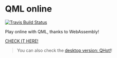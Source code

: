 # QML online

[![Travis Build Status](https://travis-ci.org/patrickelectric/qmlonline.svg?branch=master)](https://travis-ci.org/patrickelectric/qmlonline)

Play online with QML, thanks to WebAssembly!

[CHECK IT HERE!](http://patrickelectric.work/qmlonline/)

> You can also check the [desktop version: QHot!](https://github.com/patrickelectric/qhot)!

